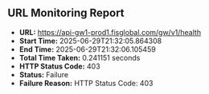 ## URL Monitoring Report

- **URL:** https://api-gw1-prod1.fisglobal.com/gw/v1/health
- **Start Time:** 2025-06-29T21:32:05.864308
- **End Time:** 2025-06-29T21:32:06.105459
- **Total Time Taken:** 0.241151 seconds
- **HTTP Status Code:** 403
- **Status:** Failure
- **Failure Reason:** HTTP Status Code: 403
